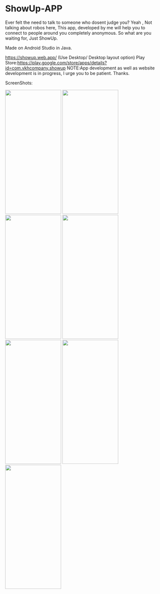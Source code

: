 # ShowUp-APP
Ever felt the need to talk to someone who dosent judge you? Yeah , Not talking about robos here, This app, developed by me will help you to connect to people around you completely anonymous. So what are you waiting for, Just ShowUp. 

Made on Android Studio in Java.

https://showup.web.app/  (Use Desktop/ Desktop layout option)
Play Store:https://play.google.com/store/apps/details?id=com.vkhcompany.showup
NOTE:App development as well as website development is in progress, I urge you to be patient. Thanks.

ScreenShots:


<img src="https://user-images.githubusercontent.com/76583677/163007722-f3d90e04-7d68-4599-9302-4de8ef95429b.jpg" width="180" height="400">
<img src="https://user-images.githubusercontent.com/76583677/163007730-b92d31ad-9a72-4aa9-bb69-e8e01fdd2cda.jpg" width="180" height="400">
<img src="https://user-images.githubusercontent.com/76583677/163007735-137f24ed-06e8-4922-a665-b3c4af09cf2c.jpg" width="180" height="400">
<img src="https://user-images.githubusercontent.com/76583677/163007739-44785dd9-0099-4f72-8992-3401eaa1dbf5.jpg" width="180" height="400">
<img src="https://user-images.githubusercontent.com/76583677/163007744-6f5b1e1d-8eff-4b22-886c-0c8dcd106386.jpg" width="180" height="400">
<img src="https://user-images.githubusercontent.com/76583677/163007745-3ad6c61c-5ac7-4489-8823-a7cd31ecdbac.jpg" width="180" height="400">
<img src="https://user-images.githubusercontent.com/76583677/163007748-455382d8-7c82-4c46-9893-ad166983c7a6.jpg" width="180" height="400">
